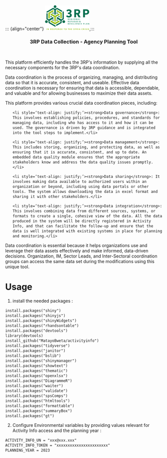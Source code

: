 <!-- PROJECT LOGO -->

<br />

::: {align="center"}
<a href="https://rstudio.unhcr.org/iraq/3rp-planning/"> <img src="www/01full.png" alt="Logo" height="80"/> </a>
:::

<h3 align="center">

3RP Data Collection - Agency Planning Tool

</h3>

<br />

<p style="‘text-align:justify’">

This platform efficiently handles the 3RP's information by supplying all the necessary components for the 3RP's data coordination.

</p>

<p style="‘text-align:justify’">

Data coordination is the process of organizing, managing, and distributing data so that it is accurate, consistent, and useable. Effective data coordination is necessary for ensuring that data is accessible, dependable, and valuable and for allowing businesses to maximize their data assets.

</p>

<p style="‘text-align:justify’">

This platform provides various crucial data coordination pieces, including:

</p>

<ul>

```{=html}
<li style=‘text-align: justify;’><strong>Data governance</strong>: This involves establishing policies, procedures, and standards for managing data, including who has access to it and how it can be used. The governance is driven by 3RP guidance and is integrated into the tool steps to implement.</li>
```
```{=html}
<li style=‘text-align: justify;’><strong>Data management</strong>: This includes storing, organizing, and protecting data, as well as ensuring that it is accurate, consistent, and up to date. An embedded data quality module ensures that the appropriate stakeholders know and address the data quality issues promptly.</li>
```
```{=html}
<li style=‘text-align: justify;’><strong>Data sharing</strong>: It involves making data available to authorized users within an organization or beyond, including using data portals or other tools. The system allows downloading the data in excel format and sharing it with other stakeholders.</li>
```
```{=html}
<li style=‘text-align: justify;’><strong>Data integration</strong>: This involves combining data from different sources, systems, or formats to create a single, cohesive view of the data. All the data produced in the system will be directly registered in Activity Info, and that can facilitate the follow-up and ensure that the data is well integrated with existing systems in place for planning and monitoring.</li>
```
</ul>

<p style="‘text-align:justify’">

Data coordination is essential because it helps organizations use and leverage their data assets effectively and make informed, data-driven decisions. Organization, IM, Sector Leads, and Inter-Sectoral coordination groups can access the same data set during the modifications using this unique tool.

</p>

# Usage

1. install the needed packages :

```
install.packages("shiny")
install.packages("shinyjs")
install.packages("shinyWidgets")
install.packages("rhandsontable")
install.packages("devtools")
library(devtools)
install_github("MatayoBweta/activityinfo")
install.packages("tidyverse")
install.packages("janitor")
install.packages("bslib")
install.packages("shinymanager")
install.packages("showtext")
install.packages("thematic")
install.packages("openxlsx")
install.packages("DiagrammeR")
install.packages("waiter")
install.packages("validate")
install.packages("spsComps")
install.packages("htmltools")
install.packages("formattable")
install.packages("summaryBox")
install.packages("gt")
```
2. Configure Environmental variables by providing values relevant for Activity Info access and the planning year :

```
ACTIVITY_INFO_UN = "xxx@xxx.xxx"
ACTIVITY_INFO_TOKEN = "xxxxxxxxxxxxxxxxxxxxxxx"
PLANNING_YEAR = 2023
```


